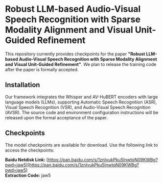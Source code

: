 # Robust LLM-based Audio-Visual Speech Recognition with Sparse Modality Alignment and Visual Unit-Guided Refinement

This repository currently provides checkpoints for the paper **"Robust LLM-based Audio-Visual Speech Recognition with Sparse Modality Alignment and Visual Unit-Guided Refinement"**.
We plan to release the training code after the paper is formally accepted.

## Installation

Our framework integrates the Whisper and AV-HuBERT encoders with large language models (LLMs), supporting Automatic Speech Recognition (ASR), Visual Speech Recognition (VSR), and Audio-Visual Speech Recognition (AVSR). The source code and environment configuration instructions will be released upon the formal acceptance of the paper.

## Checkpoints

The model checkpoints are available for download. Use the following link to access the checkpoints:

**Baidu Netdisk Link:** [https://pan.baidu.com/s/1znIvukPku5InwtqN09KWBg?pwd=jaw5](https://pan.baidu.com/s/1znIvukPku5InwtqN09KWBg?pwd=jaw5)  
**Extraction Code:** jaw5



